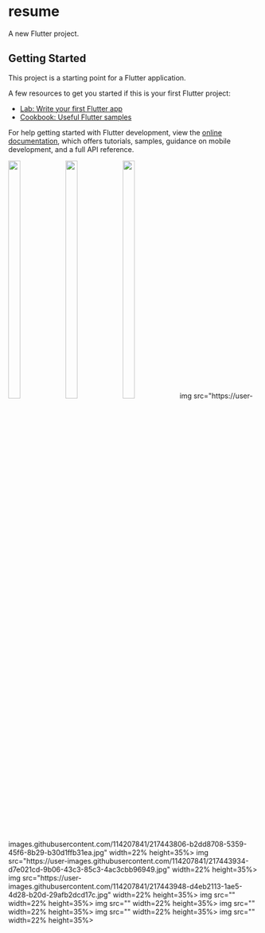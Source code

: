 # resume

A new Flutter project.

## Getting Started

This project is a starting point for a Flutter application.

A few resources to get you started if this is your first Flutter project:

- [Lab: Write your first Flutter app](https://docs.flutter.dev/get-started/codelab)
- [Cookbook: Useful Flutter samples](https://docs.flutter.dev/cookbook)

For help getting started with Flutter development, view the
[online documentation](https://docs.flutter.dev/), which offers tutorials,
samples, guidance on mobile development, and a full API reference.


<p>
<img src="https://user-images.githubusercontent.com/114207841/217443239-d97277cd-895e-40c3-927e-9a80611507a1.jpg" width=22% height=35%>
<img src="https://user-images.githubusercontent.com/114207841/217443447-913d63be-1b89-4058-ac5a-7dfb08c3093e.jpg" width=22% height=35%>
<img src="https://user-images.githubusercontent.com/114207841/217443594-74fdeb91-e279-49cc-861e-8c5da4711280.jpg" width=22% height=35%>
img src="https://user-images.githubusercontent.com/114207841/217443806-b2dd8708-5359-45f6-8b29-b30d1ffb31ea.jpg" width=22% height=35%>
img src="https://user-images.githubusercontent.com/114207841/217443934-d7e021cd-9b06-43c3-85c3-4ac3cbb96949.jpg" width=22% height=35%>
img src="https://user-images.githubusercontent.com/114207841/217443948-d4eb2113-1ae5-4d28-b20d-29afb2dcd17c.jpg" width=22% height=35%>
img src="" width=22% height=35%>
img src="" width=22% height=35%>
img src="" width=22% height=35%>
img src="" width=22% height=35%>
img src="" width=22% height=35%>
</p>
